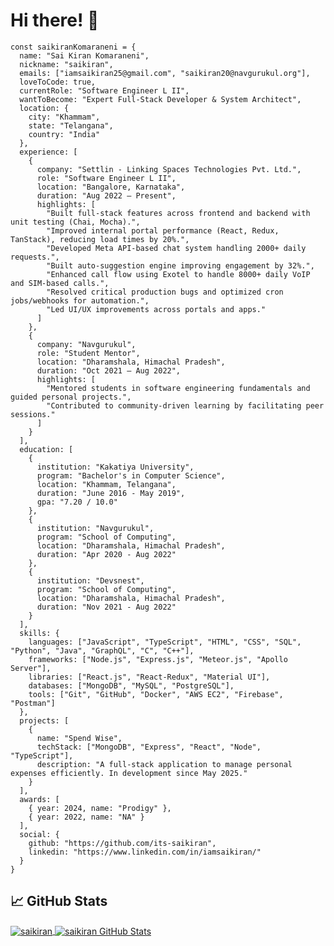 # Hi there! 👋


```
const saikiranKomaraneni = {
  name: "Sai Kiran Komaraneni",
  nickname: "saikiran",
  emails: ["iamsaikiran25@gmail.com", "saikiran20@navgurukul.org"],
  loveToCode: true,
  currentRole: "Software Engineer L II",
  wantToBecome: "Expert Full-Stack Developer & System Architect",
  location: {
    city: "Khammam",
    state: "Telangana",
    country: "India"
  },
  experience: [
    {
      company: "Settlin - Linking Spaces Technologies Pvt. Ltd.",
      role: "Software Engineer L II",
      location: "Bangalore, Karnataka",
      duration: "Aug 2022 – Present",
      highlights: [
        "Built full-stack features across frontend and backend with unit testing (Chai, Mocha).",
        "Improved internal portal performance (React, Redux, TanStack), reducing load times by 20%.",
        "Developed Meta API-based chat system handling 2000+ daily requests.",
        "Built auto-suggestion engine improving engagement by 32%.",
        "Enhanced call flow using Exotel to handle 8000+ daily VoIP and SIM-based calls.",
        "Resolved critical production bugs and optimized cron jobs/webhooks for automation.",
        "Led UI/UX improvements across portals and apps."
      ]
    },
    {
      company: "Navgurukul",
      role: "Student Mentor",
      location: "Dharamshala, Himachal Pradesh",
      duration: "Oct 2021 – Aug 2022",
      highlights: [
        "Mentored students in software engineering fundamentals and guided personal projects.",
        "Contributed to community-driven learning by facilitating peer sessions."
      ]
    }
  ],
  education: [
    {
      institution: "Kakatiya University",
      program: "Bachelor's in Computer Science",
      location: "Khammam, Telangana",
      duration: "June 2016 - May 2019",
      gpa: "7.20 / 10.0"
    },
    {
      institution: "Navgurukul",
      program: "School of Computing",
      location: "Dharamshala, Himachal Pradesh",
      duration: "Apr 2020 - Aug 2022"
    },
    {
      institution: "Devsnest",
      program: "School of Computing",
      location: "Dharamshala, Himachal Pradesh",
      duration: "Nov 2021 - Aug 2022"
    }
  ],
  skills: {
    languages: ["JavaScript", "TypeScript", "HTML", "CSS", "SQL", "Python", "Java", "GraphQL", "C", "C++"],
    frameworks: ["Node.js", "Express.js", "Meteor.js", "Apollo Server"],
    libraries: ["React.js", "React-Redux", "Material UI"],
    databases: ["MongoDB", "MySQL", "PostgreSQL"],
    tools: ["Git", "GitHub", "Docker", "AWS EC2", "Firebase", "Postman"]
  },
  projects: [
    {
      name: "Spend Wise",
      techStack: ["MongoDB", "Express", "React", "Node", "TypeScript"],
      description: "A full-stack application to manage personal expenses efficiently. In development since May 2025."
    }
  ],
  awards: [
    { year: 2024, name: "Prodigy" },
    { year: 2022, name: "NA" }
  ],
  social: {
    github: "https://github.com/its-saikiran",
    linkedin: "https://www.linkedin.com/in/iamsaikiran/"
  }
}
```

## &#x1f4c8; GitHub Stats

<a href="https://github.com/its-saikiran/its-saikiran">
  <img align="center" src="https://github-readme-stats.vercel.app/api/top-langs/?username=its-saikiran&hide=c%2B%2B,c,html&title_color=6aa6f8&text_color=8a919a&icon_color=6aa6f8&bg_color=0e1116" alt="saikiran" />
</a>

<a href="https://github.com/rachit1994/rachit1994">
  <img align="center" src="https://github-readme-stats.vercel.app/api?username=its-saikiran&show_icons=true&line_height=27&count_private=true&title_color=6aa6f8&text_color=8a919a&icon_color=6aa6f8&bg_color=0e1116" alt="saikiran GitHub Stats" />
</a>
